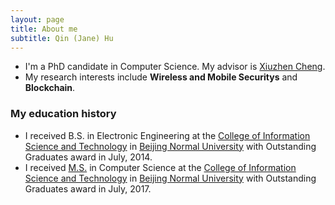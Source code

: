 ```yaml
---
layout: page
title: About me
subtitle: Qin (Jane) Hu
---
```


- I'm a PhD candidate in Computer Science. My advisor is [Xiuzhen Cheng](https://www2.seas.gwu.edu/~cheng/).
- My research interests include **Wireless and Mobile Securitys** and **Blockchain**.

### My education history

- I received B.S. in Electronic Engineering at the [College of Information Science and Technology](http://cisten.bnu.edu.cn/) in [Beijing Normal University](https://english.bnu.edu.cn/) with Outstanding Graduates award in July, 2014.
- I received [M.S.](http://bigdata.bnu.edu.cn/zh/qin-hu/) in Computer Science at the [College of Information Science and Technology](http://cisten.bnu.edu.cn/) in [Beijing Normal University](https://english.bnu.edu.cn/) with Outstanding Graduates award in July, 2017.
